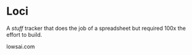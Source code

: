 # Loci

A _stuff_ tracker that does the job of a spreadsheet but required 100x the effort to build.

lowsai.com
